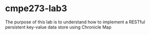 # cmpe273-lab3
The purpose of this lab is to understand how to implement a RESTful persistent key-value data store using Chronicle Map
